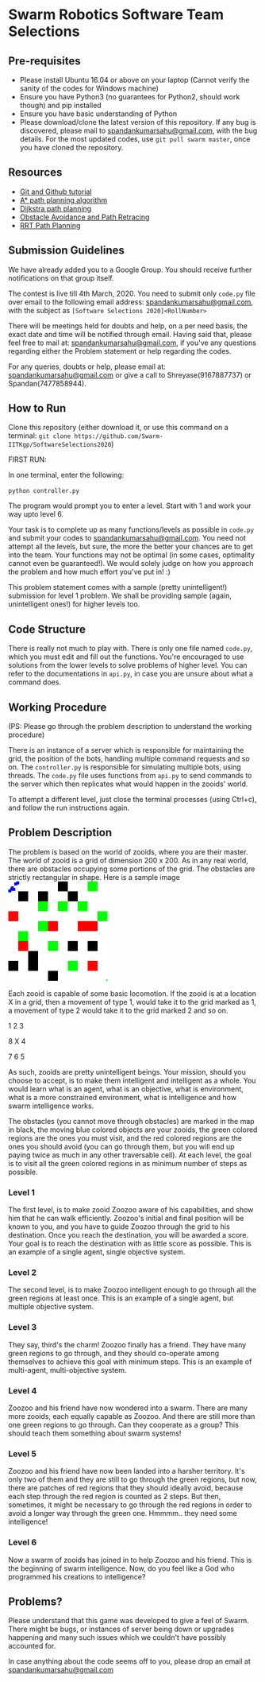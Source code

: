 # Swarm Robotics Software Team Selections

## Pre-requisites
* Please install Ubuntu 16.04 or above on your laptop (Cannot verify the sanity of the codes for Windows machine)
* Ensure you have Python3 (no guarantees for Python2, should work though) and pip installed
* Ensure you have basic understanding of Python
* Please download/clone the latest version of this repository. If any bug is discovered, please mail to spandankumarsahu@gmail.com, with the bug details. For the most updated codes, use `git pull swarm master`, once you have cloned the repository.

## Resources
* [Git and Github tutorial](https://in.udacity.com/course/how-to-use-git-and-github--ud775-india)
* [A* path planning algorithm](https://www.hackerearth.com/practice/notes/a-search-algorithm/)
* [Dijkstra path planning](https://www.geeksforgeeks.org/dijkstras-shortest-path-algorithm-greedy-algo-7/)
* [Obstacle Avoidance and Path Retracing](https://2019.robotix.in/tutorial/pathplanning/obstacleavoidance/)
* [RRT Path Planning](https://2019.robotix.in/tutorial/pathplanning/rrtplanner/)

## Submission Guidelines

We have already added you to a Google Group. You should receive further notifications on that group itself.

The contest is live till 4th March, 2020. You need to submit only `code.py` file over email to the following email address: spandankumarsahu@gmail.com, with the subject as `[Software Selections 2020]<RollNumber>`

There will be meetings held for doubts and help, on a per need basis, the exact date and time will be notified through email. Having said that, please feel free to mail at: spandankumarsahu@gmail.com, if you've any questions regarding either the Problem statement or help regarding the codes.

For any queries, doubts or help, please email at: spandankumarsahu@gmail.com or give a call to Shreyase(9167887737) or Spandan(7477858944).

## How to Run
Clone this repository (either download it, or use this command on a terminal: `git clone https://github.com/Swarm-IITKgp/SoftwareSelections2020`)


FIRST RUN:

In one terminal, enter the following:

  `python controller.py`

The program would prompt you to enter a level. Start with 1 and work your way upto level 6.


Your task is to complete up as many functions/levels as possible in `code.py` and submit your codes to spandankumarsahu@gmail.com. You need not attempt all the levels, but sure, the more the better your chances are to get into the team. Your functions may not be optimal (in some cases, optimality cannot even be guaranteed!). We would solely judge on how you approach the problem and how much effort you've put in! :)

This problem statement comes with a sample (pretty unintelligent!) submission for level 1 problem. We shall be providing sample (again, unintelligent ones!) for higher levels too.

## Code Structure
There is really not much to play with. There is only one file named `code.py`, which you must edit and fill out the functions. You're encouraged to use solutions from the lower levels to solve problems of higher level. You can refer to the documentations in `api.py`, in case you are unsure about what a command does.

## Working Procedure
(PS: Please go through the problem description to understand the working procedure)

There is an instance of a server which is responsible for maintaining the grid, the position of the bots, handling multiple command requests and so on. The `controller.py` is responsible for simulating multiple bots, using threads. The `code.py` file uses functions from `api.py` to send commands to the server which then replicates what would happen in the zooids' world.

To attempt a different level, just close the terminal processes (using Ctrl+c), and follow the run instructions again.

## Problem Description
The problem is based on the world of zooids, where you are their master. The world of zooid is a grid of dimension 200 x 200. As in any real world, there are obstacles occupying some portions of the grid. The obstacles are strictly rectangular in shape. Here is a sample image ![sample image](images/curr_map.png)

Each zooid is capable of some basic locomotion. If the zooid is at a location X in a grid, then a movement of type 1, would take it to the grid marked as 1, a movement of type 2 would take it to the grid marked 2 and so on.

1 2 3

8 X 4

7 6 5

As such, zooids are pretty unintelligent beings. Your mission, should you choose to accept, is to make them intelligent and intelligent as a whole. You would learn what is an agent, what is an objective, what is environment, what is a more constrained environment, what is intelligence and how swarm intelligence works.

The obstacles (you cannot move through obstacles) are marked in the map in black, the moving blue colored objects are your zooids, the green colored regions are the ones you must visit, and the red colored regions are the ones you should avoid (you can go through them, but you will end up paying twice as much in any other traversable cell). At each level, the goal is to visit all the green colored regions in as minimum number of steps as possible.

### Level 1
The first level, is to make zooid Zoozoo aware of his capabilities, and show him that he can walk efficiently. Zoozoo's initial and final position will be known to you, and you have to guide Zoozoo through the grid to his destination. Once you reach the destination, you will be awarded a score. Your goal is to reach the destination with as little score as possible. This is an example of a single agent, single objective system.

### Level 2
The second level, is to make Zoozoo intelligent enough to go through all the green regions at least once. This is an example of a single agent, but multiple objective system.

### Level 3
They say, third's the charm! Zoozoo finally has a friend. They have many green regions to go through, and they should co-operate among themselves to achieve this goal with minimum steps. This is an example of multi-agent, multi-objective system.

### Level 4
Zoozoo and his friend have now wondered into a swarm. There are many more zooids, each equally capable as Zoozoo. And there are still more than one green regions to go through. Can they cooperate as a group? This should teach them something about swarm systems!

### Level 5
Zoozoo and his friend have now been landed into a harsher territory. It's only two of them and they are still to go through the green regions, but now, there are patches of red regions that they should ideally avoid, because each step through the red region is counted as 2 steps. But then, sometimes, it might be necessary to go through the red regions in order to avoid a longer way through the green one. Hmmmm.. they need some intelligence!

### Level 6
Now a swarm of zooids has joined in to help Zoozoo and his friend. This is the beginning of swarm intelligence. Now, do you feel like a God who programmed his creations to intelligence?

## Problems?
Please understand that this game was developed to give a feel of Swarm. There might be bugs, or instances of server being down or upgrades happening and many such issues which we couldn't have possibly accounted for.

In case anything about the code seems off to you, please drop an email at spandankumarsahu@gmail.com
